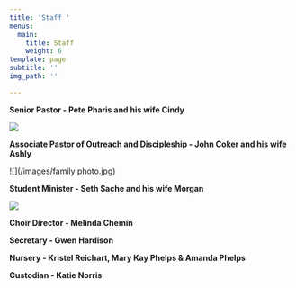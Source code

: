 ```yaml
---
title: 'Staff '
menus:
  main:
    title: Staff
    weight: 6
template: page
subtitle: ''
img_path: ''

---
```

**Senior Pastor - Pete Pharis and his wife Cindy**

![](/images/pete.png)

**Associate Pastor of Outreach and Discipleship - John Coker and his wife Ashly**

![](/images/family photo.jpg)

**Student Minister - Seth Sache and his wife Morgan**

![](/images/seth.jpg)

**Choir Director - Melinda Chemin**

**Secretary - Gwen Hardison**

**Nursery - Kristel Reichart, Mary Kay Phelps & Amanda Phelps**

**Custodian - Katie Norris**